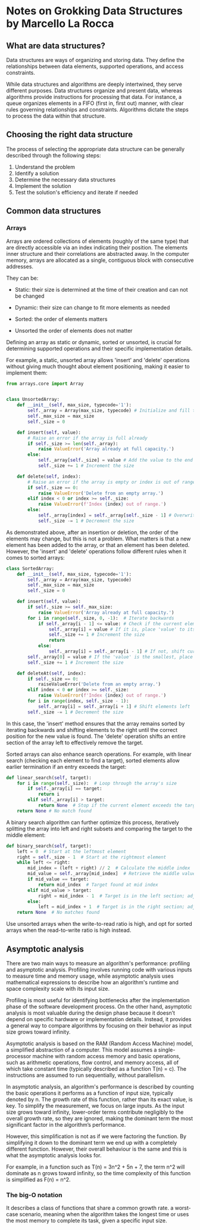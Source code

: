 # Notes on Grokking Data Structures by Marcello La Rocca

## What are data structures?

Data structures are ways of organizing and storing data. They define the relationships between data elements, supported operations, and access constraints.

While data structures and algorithms are deeply intertwined, they serve different purposes. Data structures organize and present data, whereas algorithms provide instructions for processing that data. For instance, a queue organizes elements in a FIFO (first in, first out) manner, with clear rules governing relationships and constraints. Algorithms dictate the steps to process the data within that structure.

## Choosing the right data structure

The process of selecting the appropriate data structure can be generally described through the following steps:

1. Understand the problem
1. Identify a solution
1. Determine the necessary data structures
1. Implement the solution
1. Test the solution's efficiency and iterate if needed

## Common data structures

### Arrays

Arrays are ordered collections of elements (roughly of the same type) that are directly accessible via an index indicating their position. The elements inner structure and their correlations are abstracted away. In the computer memory, arrays are allocated as a single, contiguous block with consecutive addresses.

They can be:

- Static: their size is determined at the time of their creation and can not be changed

- Dynamic: their size can change to fit more elements as needed

- Sorted: the order of elements matters

- Unsorted the order of elements does not matter

Defining an array as static or dynamic, sorted or unsorted, is crucial for determining supported operations and their specific implementation details.

For example, a static, unsorted array allows 'insert' and 'delete' operations without giving much thought about element positioning, making it easier to implement them:

```python
from arrays.core import Array


class UnsortedArray:
    def __init__(self, max_size, typecode='1'):
        self._array = Array(max_size, typecode) # Initialize and fill the array with a specified placeholder (defaults to 1)
        self._max_size = max_size
        self._size = 0

    def insert(self, value):
        # Raise an error if the array is full already
        if self._size >= len(self._array):
            raise ValueError('Array already at full capacity.')
        else:
            self._array[self._size] = value # Add the value to the end of the array
            self._size += 1 # Increment the size

    def delete(self, index):
        # Raise an error if the array is empty or index is out of range
        if self._size == 0:
            raise ValueError('Delete from an empty array.')
        elif index < 0 or index >= self._size:
            raise ValueError(f'Index {index} out of range.')
        else:
            self._array[index] = self._array[self._size - 1] # Overwrite target with the last element
            self._size -= 1 # Decrement the size
 ```
As demonstrated above, after an insertion or deletion, the order of the elements may change, but this is not a problem. What matters is that a new element has been added to the array, or that an element has been deleted. However, the 'insert' and 'delete' operations follow different rules when it comes to sorted arrays:

```python
class SortedArray:
    def __init__(self, max_size, typecode='1'):
        self._array = Array(max_size, typecode)
        self._max_size = max_size
        self._size = 0

    def insert(self, value):
        if self._size >= self._max_size:
            raise ValueError('Array already at full capacity.')
        for i in range(self._size, 0, -1):  # Iterate backwards
            if self._array[i - 1] <= value: # Check if the current element is equal to or lesser than 'value'
                self._array[i] = value # If it is, place 'value' to its right side
                self._size += 1 # Increment the size
                return
            else:
                self._array[i] = self._array[i - 1] # If not, shift current element right to make space
        self._array[0] = value # If the 'value' is the smallest, place it at the beginning
        self._size += 1 # Increment the size

    def deleteAt(self, index):
        if self._size == 0:
            raiseValueError('Delete from an empty array.')
        elif index < 0 or index >= self._size:
            raise ValueError(f'Index {index} out of range.')
        for i in range(index, self._size - 1):
            self._array[i] = self._array[i + 1] # Shift elements left
        self._size -= 1 # Decrement the size
```

In this case, the 'insert' method ensures that the array remains sorted by iterating backwards and shifting elements to the right until the correct position for the new value is found. The 'delete' operation shifts an entire section of the array left to effectively remove the target.

Sorted arrays can also enhance search operations. For example, with linear search (checking each element to find a target), sorted elements allow earlier termination if an entry exceeds the target:

```python
def linear_search(self, target):
    for i in range(self._size):  # Loop through the array's size
        if self._array[i] == target:
            return i
        elif self._array[i] > target:
            return None  # Stop if the current element exceeds the target
    return None # No match found
```
A binary search algorithm can further optimize this process, iteratively splitting the array into left and right subsets and comparing the target to the middle element:

```python
def binary_search(self, target):
    left = 0  # Start at the leftmost element
    right = self._size - 1  # Start at the rightmost element
    while left <= right:
        mid_index = (left + right) // 2  # Calculate the middle index
        mid_value = self._array[mid_index]  # Retrieve the middle value
        if mid_value == target:
            return mid_index  # Target found at mid index
        elif mid_value > target:
            right = mid_index - 1  # Target is in the left section; adjust right boundary
        else:
            left = mid_index + 1  # Target is in the right section; adjust left boundary
    return None  # No matches found
```

Use unsorted arrays when the write-to-read ratio is high, and opt for sorted arrays when the read-to-write ratio is high instead.

## Asymptotic analysis

There are two main ways to measure an algorithm's performance: profiling and asymptotic analysis. Profiling involves running code with various inputs to measure time and memory usage, while asymptotic analysis uses mathematical expressions to describe how an algorithm's runtime and space complexity scale with its input size.

Profiling is most useful for identifying bottlenecks after the implementation phase of the software development process. On the other hand, asymptotic analysis is most valuable during the design phase because it doesn’t depend on specific hardware or implementation details. Instead, it provides a general way to compare algorithms by focusing on their behavior as input size grows toward infinity.

Asymptotic analysis is based on the RAM (Random Access Machine) model, a simplified abstraction of a computer. This model assumes a single-processor machine with random access memory and basic operations, such as arithmetic operations, flow control, and memory access, all of which take constant time (typically described as a function T(n) = c). The instructions are assumed to run sequentially, without parallelism.

In asymptotic analysis, an algorithm's performance is described by counting the basic operations it performs as a function of input size, typically denoted by n. The growth rate of this function, rather than its exact value, is key. To simplify the measurement, we focus on large inputs. As the input size grows toward infinity, lower-order terms contribute negligibly to the overall growth rate, so they are ignored, making the dominant term the most significant factor in the algorithm’s performance.

However, this simplification is not as if we were factoring the function. By simplifying it down to the dominant term we end up with a completely different function. However, their overall behaviour is the same and this is what the asymptotic analysis looks for.

For example, in a function such as T(n) = 3n^2 + 5n + 7, the term n^2 will dominate as n grows toward infinity, so the time complexity of this function is simplified as F(n) = n^2.

### The big-O notation

It describes a class of functions that share a common growth rate. a worst-case scenario, meaning when the algorithm takes the longest time or uses the most memory to complete its task, given a specific input size. 

